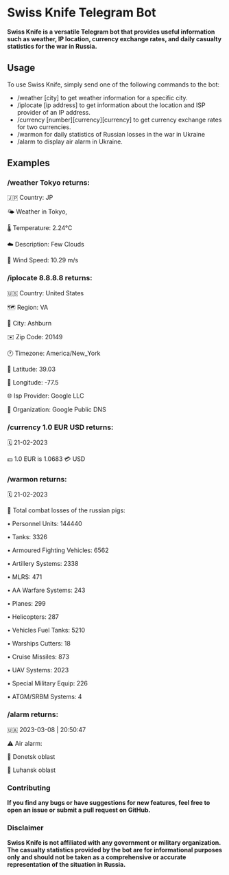 # Swiss Knife Telegram Bot
**Swiss Knife is a versatile Telegram bot that provides useful information such as weather, IP location, currency exchange rates, and daily casualty statistics for the war in Russia.**

##  Usage
To use Swiss Knife, simply send one of the following commands to the bot:

- /weather [city] to get weather information for a specific city.
- /iplocate [ip address] to get information about the location and ISP provider of an IP address.
- /currency [number][currency][currency] to get currency exchange rates for two currencies.
- /warmon for daily statistics of Russian losses in the war in Ukraine
- /alarm to display air alarm in Ukraine.
## Examples

### /weather Tokyo returns:

🇯🇵 Country: JP

🌤️ Weather in Tokyo, 

🌡️ Temperature: 2.24°C

☁️ Description: Few Clouds

💨 Wind Speed: 10.29 m/s


### /iplocate 8.8.8.8 returns:
🇺🇸 Country: United States

🗺 Region: VA

🌆 City: Ashburn

✉️ Zip Code: 20149

🕐 Timezone: America/New_York

📍 Latitude: 39.03

📍 Longitude: -77.5

🌐 Isp Provider: Google LLC

🏢 Organization: Google Public DNS


### /currency 1.0 EUR USD returns:
🗓 21-02-2023

💵 1.0 EUR is 1.0683 💳 USD


### /warmon returns:
🗓 21-02-2023

🐷 Total combat losses of the russian pigs:

• Personnel Units: 144440

• Tanks: 3326

• Armoured Fighting Vehicles: 6562

• Artillery Systems: 2338

• MLRS: 471

• AA Warfare Systems: 243

• Planes: 299

• Helicopters: 287

• Vehicles Fuel Tanks: 5210

• Warships Cutters: 18

• Cruise Missiles: 873

• UAV Systems: 2023

• Special Military Equip: 226

• ATGM/SRBM Systems: 4

### /alarm returns:
🇺🇦 2023-03-08 | 20:50:47

⚠️ Air alarm:

🚨 Donetsk oblast

🚨 Luhansk oblast

### Contributing
**If you find any bugs or have suggestions for new features, feel free to open an issue or submit a pull request on GitHub.**

### Disclaimer
**Swiss Knife is not affiliated with any government or military organization. The casualty statistics provided by the bot are for informational purposes only and should not be taken as a comprehensive or accurate representation of the situation in Russia.**
